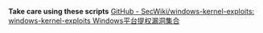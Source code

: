 
**Take care using these scripts**
[GitHub - SecWiki/windows-kernel-exploits: windows-kernel-exploits Windows平台提权漏洞集合](https://github.com/SecWiki/windows-kernel-exploits/tree/master)